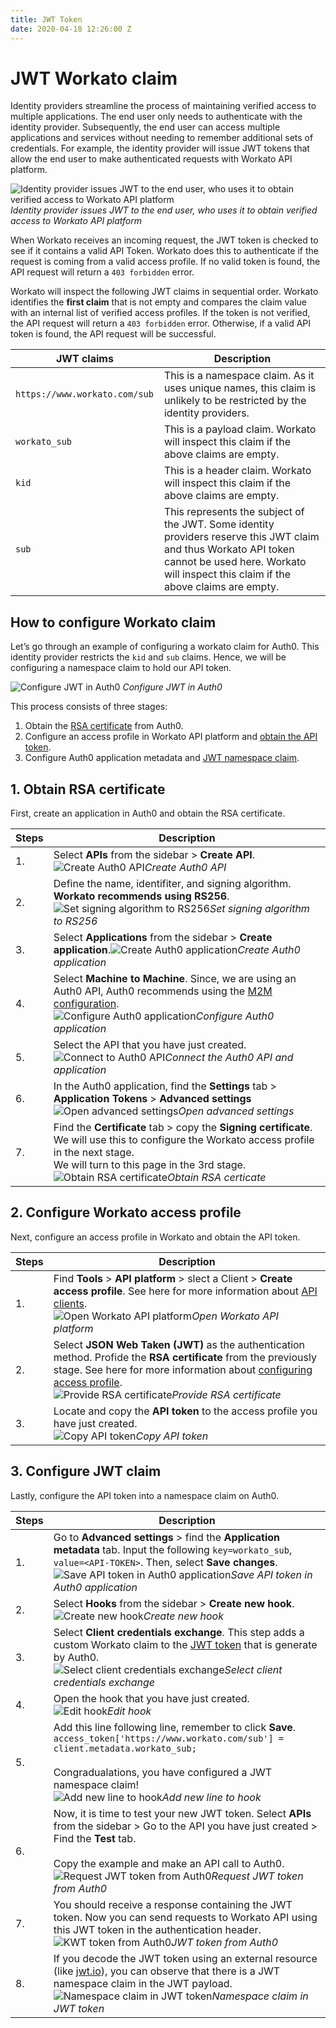 ```yaml
---
title: JWT Token
date: 2020-04-18 12:26:00 Z
---
```


# JWT Workato claim

Identity providers streamline the process of maintaining verified access to multiple applications. The end user only needs to authenticate with the identity provider. Subsequently, the end user can access multiple applications and services without needing to remember additional sets of credentials. For example, the identity provider will issue JWT tokens that allow the end user to make authenticated requests with Workato API platform.

![Identity provider issues JWT to the end user, who uses it to obtain verified access to Workato API platform](~@img/api-mgmt/jwt-flow.png)
*Identity provider issues JWT to the end user, who uses it to obtain verified access to Workato API platform*

When Workato receives an incoming request, the JWT token is checked to see if it contains a valid API Token. Workato does this to authenticate if the request is coming from a valid access profile. If no valid token is found, the API request will return a `403 forbidden` error.

Workato will inspect the following JWT claims in sequential order. Workato identifies the **first claim** that is not empty and compares the claim value with an internal list of verified access profiles. If the token is not verified, the API request will return a `403 forbidden` error. Otherwise, if a valid API token is found, the API request will be successful.

| JWT claims | Description |
| ---------- | ----------- |
| `https://www.workato.com/sub ` | This is a namespace claim. As it uses unique names, this claim is unlikely to be restricted by the identity providers. |
| `workato_sub` | This is a payload claim. Workato will inspect this claim if the above claims are empty. |
| `kid` | This is a header claim. Workato will inspect this claim if the above claims are empty. |
| `sub` | This represents the subject of the JWT. Some identity providers reserve this JWT claim and thus Workato API token cannot be used here. Workato will inspect this claim if the above claims are empty. |

## How to configure Workato claim

Let’s go through an example of configuring a workato claim for Auth0. This identity provider restricts the `kid` and `sub` claims. Hence, we will be configuring a namespace claim to hold our API token.

![Configure JWT in Auth0](~@img/api-mgmt/auth0-configure-jwt-flow.png)
*Configure JWT in Auth0*

This process consists of three stages:
1. Obtain the [RSA certificate](#_1-obtain-rsa-certificate) from Auth0.
2. Configure an access profile in Workato API platform and [obtain the API token](#_2-configure-workato-access-profile).
3. Configure Auth0 application metadata and [JWT namespace claim](#_3-configure-jwt-claim).

## 1. Obtain RSA certificate

First, create an application in Auth0 and obtain the RSA certificate.

| Steps | Description |
| ----- | ----------- |
| 1.    | Select **APIs** from the sidebar > **Create API**.<br>![Create Auth0 API](~@img/api-mgmt/auth0-configure-create-api.png)*Create Auth0 API* |
| 2.    | Define the name, identifiter, and signing algorithm.<br>**Workato recommends using RS256**.<br>![Set signing algorithm to RS256](~@img/api-mgmt/auth0-configure-rs256-api.png)*Set signing algorithm to RS256* |
| 3.    | Select **Applications** from the sidebar > **Create application**.![Create Auth0 application](~@img/api-mgmt/auth0-configure-create-application.png)*Create Auth0 application* |
| 4.    | Select **Machine to Machine**. Since, we are using an Auth0 API, Auth0 recommends using the [M2M configuration](https://auth0.com/docs/applications).<br>![Configure Auth0 application](~@img/api-mgmt/auth0-configure-choose-m2m.png)*Configure Auth0 application* |
| 5.    | Select the API that you have just created.<br>![Connect to Auth0 API](~@img/api-mgmt/auth0-configure-choose-api.png)*Connect the Auth0 API and application* |
| 6.    | In the Auth0 application, find the **Settings** tab > **Application Tokens** > **Advanced settings**<br>![Open advanced settings](~@img/api-mgmt/auth0-configure-advanced-settings.png)*Open advanced settings* |
| 7.    | Find the **Certificate** tab > copy the **Signing certificate**. We will use this to configure the Workato access profile in the next stage.<br>We will turn to this page in the 3rd stage.<br>![Obtain RSA certificate](~@img/api-mgmt/auth-configure-copy-certificate.png)*Obtain RSA certicate* |

## 2. Configure Workato access profile

Next, configure an access profile in Workato and obtain the API token.

| Steps | Description |
| ----- | ----------- |
| 1.    | Find **Tools** > **API platform** > slect a Client > **Create access profile**. See here for more information about [API clients](/api-mgmt/api-client-mgmt#api-clients).<br>![Open Workato API platform](~@img/api-mgmt/open-api-platform.png)*Open Workato API platform* |
| 2.    | Select **JSON Web Taken (JWT)** as the authentication method. Profide the **RSA certificate** from the previously stage. See here for more information about [configuring access profile](/api-mgmt/api-client-mgmt#create-new-access-profile).<br>![Provide RSA certificate](~@img/api-mgmt/auth0-configure-provide-certifcate.png)*Provide RSA certificate* |
| 3.    | Locate and copy the **API token** to the access profile you have just created.<br>![Copy API token](~@img/api-mgmt/copy-client-url.png)*Copy API token* |

## 3. Configure JWT claim

Lastly, configure the API token into a namespace claim on Auth0.

| Steps | Description |
| ----- | ----------- |
| 1.    | Go to **Advanced settings** > find the **Application metadata** tab. Input the following `key=workato_sub`, ` value=<API-TOKEN>`. Then, select **Save changes**.<br>![Save API token in Auth0 application](~@img/api-mgmt/auth0-configure-add-token.png)*Save API token in Auth0 application* |
| 2.    | Select **Hooks** from the sidebar > **Create new hook**.<br>![Create new hook](~@img/api-mgmt/auth0-configure-create-hook.png)*Create new hook* |
| 3.    | Select **Client credentials exchange**. This step adds a custom Workato claim to the [JWT token](https://auth0.com/docs/hooks/extensibility-points/client-credentials-exchange) that is generate by Auth0.<br>![Select client credentials exchange](~@img/api-mgmt/auth0-configure-configure-hook.png)*Select client credentials exchange* |
| 4.    | Open the hook that you have just created.<br>![Edit hook](@img/api-mgmt/auth0-configure-edit-hook.png)*Edit hook* |
| 5.    | Add this line following line, remember to click **Save**.<br>`access_token['https://www.workato.com/sub'] = client.metadata.workato_sub;`<br><br>Congradualations, you have configured a JWT namespace claim!<br>![Add new line to hook](~@img/api-mgmt/auth0-configure-add-hook-line.png)*Add new line to hook* |
| 6.    | Now, it is time to test your new JWT token. Select **APIs** from the sidebar > Go to the API you have just created > Find the **Test** tab.<br><br>Copy the example and make an API call to Auth0.<br>![Request JWT token from Auth0](~@img/api-mgmt/auth0-configure-request-jwt.png)*Request JWT token from Auth0* |
| 7.    | You should receive a response containing the JWT token. Now you can send requests to Workato API using this JWT token in the authentication header.<br>![KWT token from Auth0](~@img/api-mgmt/auth0-configure-jwt-token.png)*JWT token from Auth0* |
| 8.    | If you decode the JWT token using an external resource (like [jwt.io](https://jwt.io)), you can observe that there is a JWT namespace claim in the JWT payload.<br>![Namespace claim in JWT token](~@img/api-mgmt/auth0-configure-namespace-claim.png)*Namespace claim in JWT token* |
